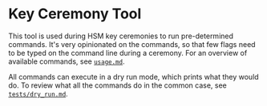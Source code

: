 # Key Ceremony Tool

This tool is used during HSM key ceremonies to run pre-determined commands.
It's very opinionated on the commands, so that few flags need to be typed on
the command line during a ceremony. For an overview of available commands, see
[`usage.md`](usage.md).

All commands can execute in a dry run mode, which prints what they would do. To
review what all the commands do in the common case, see
[`tests/dry_run.md`](tests/dry_run.md).
